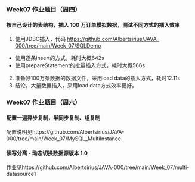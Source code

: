 ### Week07 作业题目（周四）

#### 按自己设计的表结构，插入 100 万订单模拟数据，测试不同方式的插入效率

1. 使用JDBC插入，代码 <https://github.com/Albertsirius/JAVA-000/tree/main/Week_07/SQLDemo>
- 使用逐条insert的方式，耗时大概642s
- 使用prepareStatement的批量插入方式，耗时大概566s

2. 准备好100万条数据的数据文件，采用load data的插入方式，耗时12.11s
3. 结论，大量数据插入，采用load data方式效率更好。

### Week07 作业题目（周六）

#### 配置一遍异步复制，半同步复制、组复制

配置说明见https://github.com/Albertsirius/JAVA-000/tree/main/Week_07/MySQL_MultiInstance

#### 读写分离 - 动态切换数据源版本 1.0

作业见https://github.com/Albertsirius/JAVA-000/tree/main/Week_07/multi-datasource1
